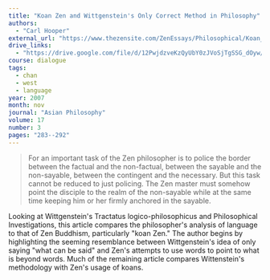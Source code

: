 ```yaml
---
title: "Koan Zen and Wittgenstein's Only Correct Method in Philosophy"
authors:
  - "Carl Hooper"
external_url: "https://www.thezensite.com/ZenEssays/Philosophical/Koan_Zen_and_Wittgenstein.html"
drive_links:
  - "https://drive.google.com/file/d/12PwjdzveKzQyUbY0zJVoSjTgSSG_dOyw/view?usp=sharing"
course: dialogue
tags:
  - chan
  - west
  - language
year: 2007
month: nov
journal: "Asian Philosophy"
volume: 17
number: 3
pages: "283--292"
---
```


> For an important task of the Zen philosopher is to police the border between the factual and the non-factual, between the sayable and the non-sayable, between the contingent and the necessary. But this task cannot be reduced to just policing. The Zen master must somehow point the disciple to the realm of the non-sayable while at the same time keeping him or her firmly anchored in the sayable.

Looking at Wittgenstein's Tractatus logico-philosophicus and Philosophical Investigations, this article compares the philosopher's analysis of language to that of Zen Buddhism, particularly "koan Zen." The author begins by highlighting the seeming resemblance between Wittgenstein's idea of only saying "what can be said" and Zen's attempts to use words to point to what is beyond words. Much of the remaining article compares Wittenstein's methodology with Zen's usage of koans.